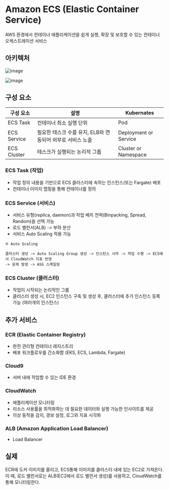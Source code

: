 # Amazon ECS (Elastic Container Service)
AWS 환경에서 컨테이너 애플리케이션을 쉽게 실행, 확장 및 보호할 수 있는 컨테이너 오케스트레이션 서비스

## 아키텍처
![image](https://user-images.githubusercontent.com/20418155/175031743-8ccea43c-596f-4c34-9849-decb7bdb22ed.png)

![image](https://user-images.githubusercontent.com/20418155/175027159-768cb706-f57e-4fe0-8066-d20a84557fff.png)


## 구성 요소
|구성 요소|설명|Kubernates|
|------|---|---|
|ECS Task|컨테이너 최소 실행 단위|Pod|
|ECS Service|필요한 테스크 수를 유지, ELB와 연동되어 외부로 서비스 노출|Deployment or Service|
|ECS Cluster|테스크가 실행되는 논리적 그룹|Cluster or Namespace|
### ECS Task (작업)
- 작업 정의 내용을 기반으로 ECS 클러스터에 속하는 인스턴스(또는 Fargate) 배포
- 컨테이너 이미지 맵핑을 통해 컨테이너를 정의

### ECS Service (서비스)
- 서비스 유형(replica, daemon)과 작업 배치 전략(Binpacking, Spread, Random)을 선택 가능
- 로드 벨런서(ALB) -> 부하 분산
- 서비스 Auto Scaling 적용 가능

```
※ Auto Scaling

클러스터 생성 -> Auto Scaling Group 생성 -> 인스턴스 시작 -> 작업 수행 -> ECS에서 CloudWatch 지표 반영
-> 문제 발생 -> ASG 스케일링
```


### ECS Cluster (클러스터)
- 작업이 시작되는 논리적인 그룹
- 클러스터 생성 시, EC2 인스턴스 구축 및 생성 후, 클러스터에 추가 인스턴스 등록 가능 (여러개의 인스턴스)

## 추가 서비스
### ECR (Elastic Container Registry)
- 완전 관리형 컨테이너 레지스트리
- 배포 워크플로우를 간소화함 (EKS, ECS, Lambda, Fargate)

### Cloud9
- 서버 내에 작업할 수 있는 IDE 환경

### CloudWatch
- 애플리케이션 모니터링
- 리소스 사용률을 최적화하는 데 필요한 데이터와 실행 가능한 인사이트를 제공
- 이상 동작을 감지, 경보 설정, 로그와 지표 시각화

### ALB (Amazon Application Load Balancer)
- Load Balancer

## 실제
ECR에 도커 이미지를 올리고, ECS통해 이미지를 클러스터 내에 있는 EC2로 가져온다. 이 때, 로드 밸런서로는 ALB(EC2에서 로드 밸런서 생성)를 사용하고, CloudWatch를 통해 모니터링한다.
